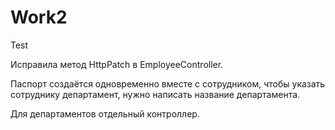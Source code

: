 # Work2
Test

Исправила метод HttpPatch в EmployeeController.

Паспорт создаётся одновременно вместе с сотрудником, чтобы указать сотруднику департамент, нужно написать название департамента. 

Для департаментов отдельный контроллер.
